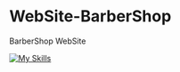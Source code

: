 # WebSite-BarberShop
BarberShop WebSite


[![My Skills](https://skillicons.dev/icons?i=js,html,css,bootstrap)](https://skillicons.dev)
